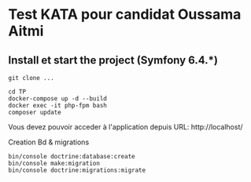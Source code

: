 # Test KATA pour candidat Oussama Aitmi 


## Install et start the project (Symfony 6.4.*)

```console
git clone ...

cd TP
docker-compose up -d --build
docker exec -it php-fpm bash
composer update

```

Vous devez pouvoir acceder à l'application depuis URL: http://localhost/

Creation Bd & migrations

```console
bin/console doctrine:database:create
bin/console make:migration
bin/console doctrine:migrations:migrate
```
